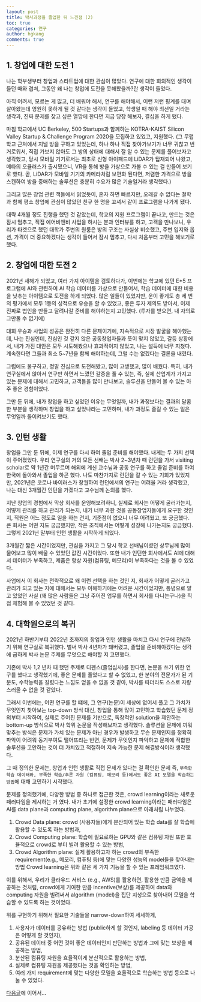 ```yaml
---
layout: post
title: 박사과정을 졸업한 뒤 느낀점 (2)
toc: true
categories: 연구
author: hgkang
comments: true
---
```



## 1. 창업에 대한 도전 1

나는 학부생부터 창업과 스타트업에 대한 관심이 많았다.
연구에 대한 회의적인 생각이 들던 때와 겹쳐, 그동안 왜 나는 창업에 도전을 못해봤을까?란 생각이 들었다.

아직 어려서, 모르는 게 많고, 더 배워야 해서, 연구를 해야해서, 이런 저런 핑계를 대며 살아왔는데 영원히 못하게 될 것 같다는 생각이 들었고,
학생일 때 해야 최선일 거라는 생각과, 진짜 문제를 찾고 싶은 열망에 한다면 지금 당장 해보자, 결심을 하게 됐다.

마침 학교에서 UC Berkeley, 500 Startups과 함께하는 KOTRA-KAIST Silicon Valley Startup & Challenge Program 2020을 모집하고 있었고, 지원했다.
(그 무렵 학교 근처에서 지낼 방을 구하고 있었는데, 하나 하나 직접 찾아가보기가 너무 귀찮고 번거로워서, 직접 가보지 않아도 그 방의 상태에 대해서 잘 알 수 있는 문제를 풀어보자고 생각했고, 당시 모바일 기기로서는 최초로 신형 아이패드에 LiDAR가 탑재되어 나왔고, 메타의 오큘러스가 출시됐으니, VR을 통해 방을 가상으로 가볼 수 있는 걸 만들어 보기로 했다. 곧, LiDAR가 모바일 기기의 카메라처럼 보편화 된다면, 저렴한 가격으로 방을 스캔하여 방을 중매하는 솔루션은 충분히 수요가 많은 기술일거라 생각했다.)

그리고 많은 창업 관련 책들에서 읽었듯이, 혼자 하면 빠르지만, 오래갈 수 없다는 철학과 함께 평소 창업에 관심이 많았던 친구 한 명을 꼬셔서 같이 프로그램을 나가게 됐다.

대략 4개월 정도 진행을 했던 것 같았는데, 학교의 지원 프로그램이 끝나고, 만드는 것은 잠시 멈추고, 직접 에어비앤비 사업을 하시는 분과 인터뷰를 하고, 고객을 만나보니, 우리가 타겟으로 했던 대학가 주변의 원룸은 방의 구조는 사실상 비슷했고, 주변 입지와 옵션, 가격이 더 중요하겠다는 생각이 들어서 잠시 멈추고, 다시 처음부터 고민을 해보기로 했다.

## 2. 창업에 대한 도전 2

2021년 새해가 되었고, 여러 가지 아이템을 검토하다가, 이번에는 학교에 있던 E*5 프로그램에 AI와 관련하여 AI 학습 데이터를 가상으로 만들어서, 학습 데이터에 대한 비용을 낮추는 아이템으로 도전을 하게 되었다. 많은 일들이 있었지만, 운이 좋게도 총 세 번의 평가에서 모두 1등의 성적으로 우승을 할 수 있었고, 좋은 투자 제의도 받아서, 이제 진짜로 법인을 만들고 달려나갈 준비를 해야하는지 고민했다. (투자를 받으면, 내 자의로 그만둘 수 없기에)

대회 우승과 사업의 성공은 완전히 다른 문제이기에, 지속적으로 시장 발굴을 해야했는데, 나는 진심인데, 진심인 것 같지 않은 공동창업자들과 뜻이 맞지 않았고, 갈등 상황에서, 내가 가진 대안은 모두 시도해봤으나 효과적이지 않았고, 나는 설득에 너무 지쳤다. 계속한다면 그들과 최소 5~7년을 함께 해야하는데, 그럴 수는 없겠다는 결론을 내렸다.

그럼에도 불구하고, 정말 진심으로 도전해봤고, 많이 고생했고, 많이 배웠다.
특히, 내가 연구실에서 앉아서 연구만 하면서 느꼈던 갈증을 풀 수 있는, 즉, 실제 산업계가 가지고 있는 문제에 대해서 고민하고, 고객들을 많이 만나보고, 솔루션을 만들어 볼 수 있는 아주 좋은 경험이었다.

그만 둔 뒤에, 내가 창업을 하고 싶었던 이유는 무엇일까, 내가 과정보다는 결과의 달콤한 부분을 생각하며 창업을 하고 싶었나라는 고민하며, 내가 과정도 즐길 수 있는 일은 무엇일까 돌이켜보기도 했다.

## 3. 인턴 생활

창업을 그만 둔 뒤에, 이제 연구를 다시 하여 졸업 준비를 해야했다. 내게는 두 가지 선택이 주어졌었다.
우리 연구실의 거의 모든 선배는 박사 2~3년차 때 런던을 가서 visiting scholar로 약 1년간 머무르며 해외에 계신 교수님과 공동 연구를 하고 졸업 준비를 하여 한국에 돌아와서 졸업을 하곤 했다. 나도 마찬가지로 런던을 갈 수 있는 기회가 있었지만, 2021년은 코로나 바이러스가 창궐하여 런던에서의 연구는 어려울 거라 생각했고, 나는 대신 3개월간 인턴을 가겠다고 교수님께 논의를 했다.

지난 창업의 경험에서 막상 회사를 운영해보려하니, 실제로 회사는 어떻게 굴러가는지, 어떻게 관리를 하고 관리가 되는지, 내가 너무 과한 것을 공동창업자들에게 요구한 것인지, 직원은 어느 정도로 일을 하는 건지, 기준점이 없으니 너무 어려웠고, 또 궁금했다.
큰 회사는 어떤 지도 궁금했지만, 작은 조직에서는 어떻게 성장해 나가는지도 궁금했다.
그렇게 2021년 말부터 인턴 생활을 시작하게 되었다.

3개월간 짧은 시간이었지만, 관심을 가지고 그 당시 학교 선배님이셨던 상무님께 많이 물어보고 많이 배울 수 있었던 값진 시간이었다.
또한 내가 인턴한 회사에서도 AI에 대해서 데이터가 부족하고, 제품은 항상 자원(컴퓨팅, 메모리)이 부족하다는 것을 볼 수 있었다.

사업에서 이 회사는 전략적으로 왜 이런 선택을 하는 것인 지, 회사가 어떻게 굴러가고 관리가 되고 있는 지에 대해서는 모두 이해하기에는 어려운 시간이었지만,
통념으로 알고 있었던 사실 (꽤 많은 사람들은 그냥 주어진 업무를 하면서 회사를 다니는구나)을 직접 체험해 볼 수 있었던 것 같다.

## 4. 대학원으로의 복귀

2021년 하반기부터 2022년 초까지의 창업과 인턴 생활을 마치고 다시 연구에 전념하기 위해 연구실로 복귀했다.
벌써 박사 4년차가 돼버렸고, 졸업을 준비해야겠다는 생각에 급하게 박사 논문 주제를 무엇으로 해야할 지 고민했다.

기존에 박사 1,2 년차 때 했던 주제로 디펜스(졸업심사)를 한다면, 
논문을 쓰기 위한 연구를 했다고 생각했기에, 좋은 문제를 풀었다고 할 수 없었고,
한 분야의 전문가가 된 기분도, 수학능력을 길렀다는 느낌도 얻을 수 없을 것 같아,
박사를 따더라도 스스로 자랑스러울 수 없을 것 같았다.

그래서 이번에는, 어떤 연구를 할 떄에, 그 연구(논문)이 세상에 없어서 풀고 그 가치가 무엇인지 찾아보는 top-down 방식 대신,
창업을 통해 많이 고민하고 학습했던 문제 정의부터 시작하여, 실제로 주어진 문제를 기반으로, 독창적인 solution을 제안하는 bottom-up 방식으로 박사 학위 논문을 작성해보자고 생각했다.
솔루션을 문제에 끼워맞추는 방식은 문제가 가치 있는 문제가 아닌 경우가 발생하고 무슨 문제인지를 정확히 파악이 어려워 동기부여도 떨어뜨리는 반면,
문제가 무엇인지 파악하고 문제에 적합한 솔루션을 고안하는 것이 더 가치있고 적절하며 지속 가능한 문제 해결방식이라 생각했다.

그 때 정의한 문제는, 창업과 인턴 생활로 직접 문제가 있다는 걸 확인한 문제 즉,
`부족한 학습 데이터와, 부족한 학습/추론 자원 (컴퓨팅, 메모리 등)에서도 좋은 AI 모델을 학습하는 방법`에 대해 고민하기 시작했다.

문제를 정의했기에, 다양한 방법 중 하나로 접근한 것은, crowd learning이라는 새로운 패러다임을 제시하는 거 였다.
내가 초기에 설정한 crowd learning이라는 패러다임은 AI를 data plane과 computing plane, algorithm plane으로 아래처럼 나누었다.
1. Crowd Data plane: crowd (사용자들)에게 분산되어 있는 학습 data를 잘 학습에 활용할 수 있도록 하는 방법과,
2. Crowd Computing plane: 학습에 필요로하는 GPU와 같은 컴퓨팅 자원 또한 효율적으로 crowd로 부터 빌려 활용할 수 있는 방법,
3. Crowd Algorithm plane: 실제 활용하고자 하는 crowd의 부족한 requirement(e.g., 메모리, 컴퓨팅 등)에 맞는 다양한 성능의 model들을 찾아내는 방법
Crowd learning은 위와 같은 세 가지 기능을 할 수 있는 프레임워크였다.

이를 위해서, 우리가 클라우드 서비스 (e.g., AWS)를 활용하면, 활용한 만큼 금액을 제공하는 것처럼,
crowd에게 기여한 만큼 incentive(보상)를 제공하여 data와 computing 자원을 빌려써서 algorithm (model)을 집단 지성으로 찾아내어 모델을 학습할 수 있도록 하는 것이었다.

위를 구현하기 위해서 필요한 기술들을 narrow-down하여 세세하게,
1. 사용자가 데이터를 공유하는 방법 (public하게 할 것인지, labeling 등 데이터 가공은 어떻게 할 것인지),
2. 공유된 데이터 중 어떤 것이 좋은 데이터인지 판단하는 방법과 그에 맞는 보상을 제공하는 방법,
3. 분산된 컴퓨팅 자원을 효율적이게 분산적으로 활용하는 방법,
4. 실제로 컴퓨팅 자원을 제공했다는 것을 확인하는 방법,
5. 여러 가지 requirement에 맞는 다양한 모델을 효율적으로 학습하는 방법
등으로 나눌 수 있었다.

[다음글][phd3]에 이어서...

[phd3]: https://honggkang.github.io/posts/after-phd3/
